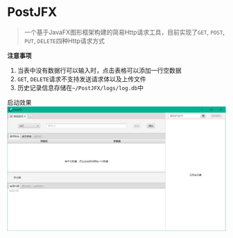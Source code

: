 # PostJFX
> 一个基于JavaFX图形框架构建的简易Http请求工具，目前实现了`GET`, `POST`, `PUT`, `DELETE`四种Http请求方式

**注意事项**

1. 当表中没有数据行可以输入时，点击表格可以添加一行空数据
2. `GET`, `DELETE`请求不支持发送请求体以及上传文件
3. 历史记录信息存储在`~/PostJFX/logs/log.db`中

启动效果
![](./image/launch.png)